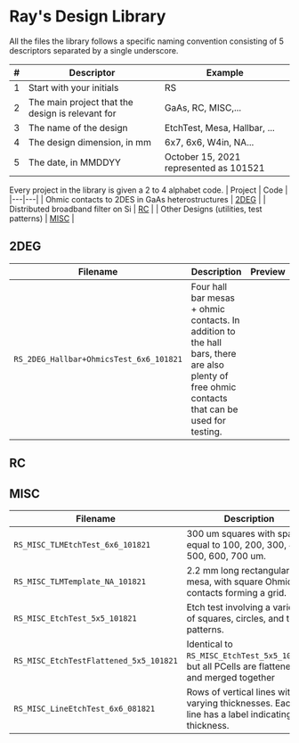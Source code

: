 # Ray's Design Library


All the files the library follows a specific naming convention consisting of 5 descriptors separated by a single underscore.

|# |Descriptor   | Example   |
|---|---|---|
|1| Start with your initials  | RS  |
|2| The main project that the design is relevant for  | GaAs, RC, MISC,...  |
|3| The name of the design   | EtchTest, Mesa, Hallbar, ...  |
|4| The design dimension, in mm  | 6x7, 6x6, W4in, NA...  |
|5| The date, in MMDDYY  | October 15, 2021 represented as 101521  |

Every project in the library is given a 2 to 4 alphabet code. 
| Project  | Code  |
|---|---|
| Ohmic contacts to 2DES in GaAs heterostructures | [2DEG](#2deg) |
| Distributed broadband filter on Si | [RC](#rc) |
| Other Designs (utilities, test patterns) | [MISC](#misc) |

## 2DEG

| Filename | Description | Preview |
|---|---| --- |
| `RS_2DEG_Hallbar+OhmicsTest_6x6_101821`  | Four hall bar mesas + ohmic contacts. In addition to the hall bars, there are also plenty of free ohmic contacts that can be used for testing. |  |


## RC


## MISC

| Filename | Description | Preview |
|---|---|---|
| `RS_MISC_TLMEtchTest_6x6_101821`  | 300 um squares with spacing equal to 100, 200, 300, 400, 500, 600, 700 um.  | |
| `RS_MISC_TLMTemplate_NA_101821`  | 2.2 mm long rectangular mesa, with square Ohmic contacts forming a grid. | |
| `RS_MISC_EtchTest_5x5_101821`  | Etch test involving a variety of squares, circles, and test patterns.  | |
| `RS_MISC_EtchTestFlattened_5x5_101821` | Identical to `RS_MISC_EtchTest_5x5_101821`, but all PCells are flattened and merged together | |
| `RS_MISC_LineEtchTest_6x6_081821`  | Rows of vertical lines with varying thicknesses. Each line has a label indicating its thickness.  | |

